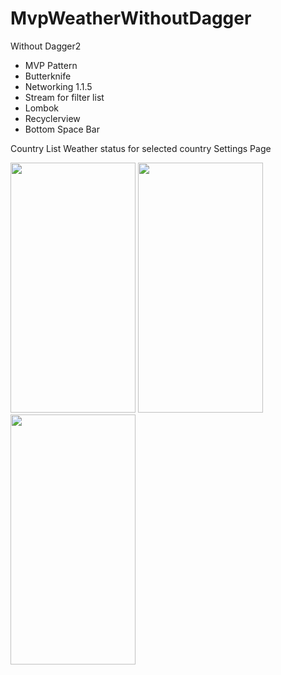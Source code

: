 # MvpWeatherWithoutDagger

  Without Dagger2 
  
  - MVP Pattern
  - Butterknife
  - Networking 1.1.5
  - Stream for filter list
  - Lombok
  - Recyclerview
  - Bottom Space Bar
  
Country List
Weather status for selected country
Settings Page

<img src="https://user-images.githubusercontent.com/7110339/54976083-532cf280-4faa-11e9-9322-f019165660c2.jpg" width="200" height="400">
<img src="https://user-images.githubusercontent.com/7110339/54976081-52945c00-4faa-11e9-9188-1eb9c898850f.jpg" width="200" height="400">
<img src="https://https://user-images.githubusercontent.com/7110339/54976082-532cf280-4faa-11e9-91fd-c12d2850b9bd.jpg" width="200" height="400">  
